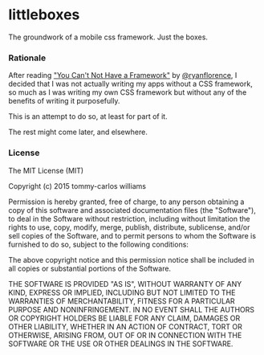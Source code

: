 # littleboxes
The groundwork of a mobile css framework. Just the boxes.

### Rationale

After reading ["You Can't Not Have a Framework"](http://blog.ryanflorence.com/you-cant-not-have-a-framework.html) by [@ryanflorence](https://github.com/ryanflorence), I decided that I was not actually writing my apps without a CSS framework, so much as I was writing my own CSS framework but without any of the benefits of writing it purposefully.

This is an attempt to do so, at least for part of it.

The rest might come later, and elsewhere.

### License

The MIT License (MIT)

Copyright (c) 2015 tommy-carlos williams

Permission is hereby granted, free of charge, to any person obtaining a copy
of this software and associated documentation files (the "Software"), to deal
in the Software without restriction, including without limitation the rights
to use, copy, modify, merge, publish, distribute, sublicense, and/or sell
copies of the Software, and to permit persons to whom the Software is
furnished to do so, subject to the following conditions:

The above copyright notice and this permission notice shall be included in all
copies or substantial portions of the Software.

THE SOFTWARE IS PROVIDED "AS IS", WITHOUT WARRANTY OF ANY KIND, EXPRESS OR
IMPLIED, INCLUDING BUT NOT LIMITED TO THE WARRANTIES OF MERCHANTABILITY,
FITNESS FOR A PARTICULAR PURPOSE AND NONINFRINGEMENT. IN NO EVENT SHALL THE
AUTHORS OR COPYRIGHT HOLDERS BE LIABLE FOR ANY CLAIM, DAMAGES OR OTHER
LIABILITY, WHETHER IN AN ACTION OF CONTRACT, TORT OR OTHERWISE, ARISING FROM,
OUT OF OR IN CONNECTION WITH THE SOFTWARE OR THE USE OR OTHER DEALINGS IN THE
SOFTWARE.
